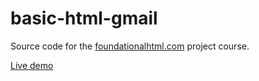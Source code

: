 # basic-html-gmail
Source code for the [foundationalhtml.com](foundationalhtml.com) project course.

[Live demo](https://basic-html-gmail.glitch.me/)
